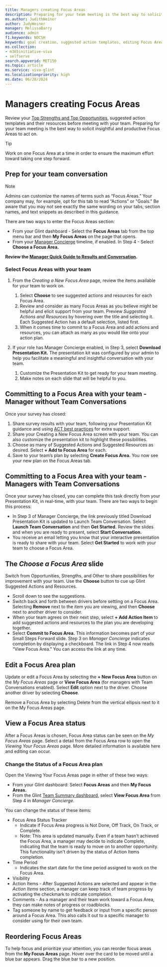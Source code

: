 ```yaml
---
title: Managers creating Focus Areas
description: Preparing for your team meeting is the best way to solicit insightful and productive Focus Areas to act on. 
ms.author: JudithWeiner
author: JudyWeiner
manager: MelissaBarry
audience: admin
f1.keywords: NOCSH
keywords: goal creation, suggested action templates, editing Focus Areas, changing Focus Areas, committing to Focus Areas, Team Converations
ms.collection:  
- m365initiative-viva
- selfserve 
search.appverid: MET150 
ms.topic: article
ms.service: viva-glint
ms.localizationpriority: high
ms.date: 06/28/2024
---
```


# Managers creating Focus Areas

Review your [Top Strengths and Top Opportunities](https://go.microsoft.com/fwlink/?linkid=2231207), suggested action templates and their resources before meeting with your team. Preparing for your team meeting is the best way to solicit insightful and productive Focus Areas to act on. 

> [!TIP]
> Work on one Focus Area at a time in order to ensure the maximum effort toward taking one step forward.

## Prep for your team conversation

> [!NOTE]
> Admins can customize the names of terms such as “Focus Areas.” Your company may, for example, opt for this tab to read “Actions” or "Goals." Be aware that you may not see exactly the same wording on your tabs, section names, and text snippets as described in this guidance.

There are two ways to enter the Focus Areas section:

- From your Glint dashboard - Select the **Focus Areas** tab from the top menu bar and then **My Focus Areas** on the page that opens. 
- From your [Manager Concierge](https://go.microsoft.com/fwlink/?linkid=2231115) timeline, if enabled. In Step 4 - Select **Choose a Focus Area.**  ​​​​​​

**Review the [Manager Quick Guide to Results and Conversation](https://go.microsoft.com/fwlink/?linkid=2273507).**

### Select Focus Areas with your team

1. From the *Creating a New Focus Area* page, review the items available for your team to work on.
   1. Select **Choose** to see suggested actions and resources for each Focus Area.
   1. Review and consider as many Focus Areas as you believe might be helpful and elicit support from your team. Preview *Suggested Actions and Resources* by hovering over the title and selecting it. Each Suggested Action has a default selection, listed first.
   1. When it comes time to commit to a Focus Area and add actions and resources, you can attach as many as you would like onto your action plan.

2. If your role has Manager Concierge enabled, in Step 3, select **Download Presentation Kit.** The presentation kit was configured by your admin to help you facilitate a meaningful and insightful conversation with your team.
   1. Customize the Presentation Kit to get ready for your team meeting.
   1. Make notes on each slide that will be helpful to you. 

## Committing to a Focus Area with your team - Manager without Team Conversations 

Once your survey has closed:

1. Share survey results with your team, following your Presentation Kit guidance and using [ACT best practices](https://go.microsoft.com/fwlink/?linkid=2234345) for extra support.
1. Share your Creating a New Focus Area screen with your team. You can also customize the presentation kit to highlight these possibilities.
1. Choose as many of Suggested Actions and Suggested Resources as desired. Select **+ Add to Focus Area** for each.
1. Save to your team’s plan by selecting **Create Focus Area.** You now see your new plan on the Focus Areas tab.

## Committing to a Focus Area with your team - Managers with Team Conversations

Once your survey has closed, you can complete this task directly from your Presentation Kit, in real-time, with your team. There are two ways to begin this process:

- In Step 3 of Manager Concierge, the link previously titled Download Presentation Kit is updated to Launch Team Conversation. Select **Launch Team Conversation** and then **Get Started.** Review the slides and when you are ready to present, select **Start Conversation.**
- You receive an email letting you know that your interactive presentation is ready to share with your team. Select **Get Started** to work with your team to choose a Focus Area.

## The *Choose a Focus Area* slide 

Switch from Opportunities, Strengths, and Other to share possibilities for improvement with your team. Use the **Choose** button to cue up Glint Suggested Actions and Resources. 

- Scroll down to see the suggestions.
- Switch back and forth between drivers before settling on a Focus Area. Selecting **Remove** next to the item you are viewing, and then **Choose** next to another driver to consider.
- When your team agrees on their next step, select **+ Add Action Item** to add suggested actions and resources to the plan you are developing together.
- Select **Commit to Focus Area.** This information becomes part of your Small Steps Forward slide. Step 3 on *Manager Concierge* indicates completion by displaying a checkboard. The link in Step 4 now reads “View Focus Area.” You can access the link at any time.

## Edit a Focus Area plan

Update or edit a Focus Area by selecting the **+ New Focus Area** button on the *My Focus Areas* page or **View Focus Area** (for managers with Team Conversations enabled). Select **Edit** option next to the driver. Choose another driver by selecting **Choose**.

Remove a Focus Area by selecting Delete from the vertical ellipsis next to it on the My Focus Areas page.

## View a Focus Area status

After a Focus Areas is chosen, Focus Area status can be seen on the *My Focus Areas* page. Select a detail from the Focus Area row to open the *Viewing Your Focus Areas* page. More detailed information is available here and editing can occur. 

### Change the Status of a Focus Area plan

Open the Viewing Your Focus Areas page in either of these two ways:

- From your Glint dashboard: Select **Focus Areas**  and then **My Focus Areas.**
- From the Glint [Team Summary dashboard](https://go.microsoft.com/fwlink/?linkid=2231210), select **View Focus Area** from Step 4 in *Manager Concierge*.

You can change the status of these items:

- Focus Area Status Tracker 
  - Indicate if Focus Area progress is Not Done, Off Track, On Track, or Complete.
  - Note: This area is updated manually. Even if a team hasn't achieved the Focus Area, a manager may decide to indicate Complete, indicating that the team is ready to move on to another opportunity. This functionality isn't driven by the status of Action Items completion.
- Time Period
  - Indicates the start date for the time period assigned to work on the Focus Area.
- Visibility
- Action Items - After Suggested Actions are selected and appear in the *Action Items* section, a manager can keep track of team progress by activating the checkmark to indicate completion.
- Comments - As a manager and their team work toward a Focus Area, they can make notes of progress or roadblocks.
- Tag someone by name to get feedback or input from a specific person around a Focus Area. This also calls it out to a specific manager to consider using for their own team.

## Reordering Focus Areas

To help focus and prioritize your attention, you can reorder focus areas from the **My Focus Areas** page. Hover over the card to be moved until a blue bar appears. Drag the blue bar to a new position.


